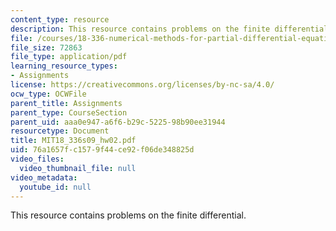 ```yaml
---
content_type: resource
description: This resource contains problems on the finite differential.
file: /courses/18-336-numerical-methods-for-partial-differential-equations-spring-2009/76a1657fc1579f44ce92f06de348825d_MIT18_336s09_hw02.pdf
file_size: 72863
file_type: application/pdf
learning_resource_types:
- Assignments
license: https://creativecommons.org/licenses/by-nc-sa/4.0/
ocw_type: OCWFile
parent_title: Assignments
parent_type: CourseSection
parent_uid: aaa0e947-a6f6-b29c-5225-98b90ee31944
resourcetype: Document
title: MIT18_336s09_hw02.pdf
uid: 76a1657f-c157-9f44-ce92-f06de348825d
video_files:
  video_thumbnail_file: null
video_metadata:
  youtube_id: null
---
```

This resource contains problems on the finite differential.
